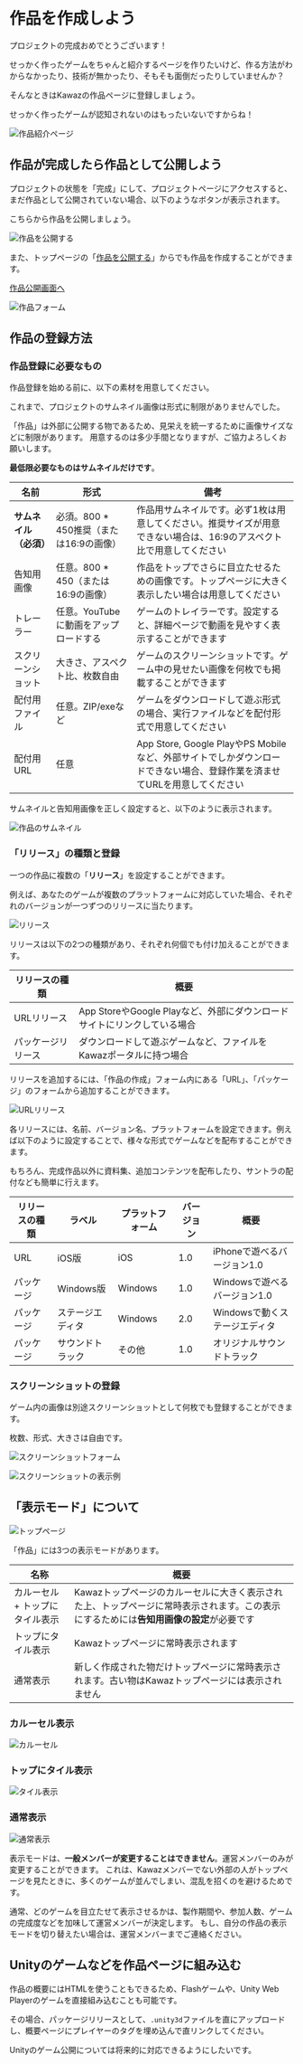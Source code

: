 # 作品を作成しよう

プロジェクトの完成おめでとうございます！

せっかく作ったゲームをちゃんと紹介するページを作りたいけど、作る方法がわからなかったり、技術が無かったり、そもそも面倒だったりしていませんか？

そんなときはKawazの作品ページに登録しましょう。

せっかく作ったゲームが認知されないのはもったいないですからね！

![作品紹介ページ](/statics/img/help/product_detail.png)

## 作品が完成したら作品として公開しよう

プロジェクトの状態を「完成」にして、プロジェクトページにアクセスすると、まだ作品として公開されていない場合、以下のようなボタンが表示されます。

こちらから作品を公開しましょう。

![作品を公開する](/statics/img/help/publish_button.png)

また、トップページの「[作品を公開する](/products/create/)」からでも作品を作成することができます。

[作品公開画面へ](http://kawaz.org/products/create)

![作品フォーム](../../../statics/img/help/product_form.png)

## 作品の登録方法

### 作品登録に必要なもの

作品登録を始める前に、以下の素材を用意してください。

これまで、プロジェクトのサムネイル画像は形式に制限がありませんでした。

「作品」は外部に公開する物であるため、見栄えを統一するために画像サイズなどに制限があります。
用意するのは多少手間となりますが、ご協力よろしくお願いします。


**最低限必要なものはサムネイルだけです**。


|名前|形式|備考|
|-----|--------|---------|
|**サムネイル（必須）** | 必須。800 * 450推奨（または16:9の画像） | 作品用サムネイルです。必ず1枚は用意してください。推奨サイズが用意できない場合は、16:9のアスペクト比で用意してください |
|告知用画像 | 任意。800 * 450（または16:9の画像） | 作品をトップでさらに目立たせるための画像です。トップページに大きく表示したい場合は用意してください |
|トレーラー | 任意。YouTubeに動画をアップロードする | ゲームのトレイラーです。設定すると、詳細ページで動画を見やすく表示することができます |
|スクリーンショット | 大きさ、アスペクト比、枚数自由 | ゲームのスクリーンショットです。ゲーム中の見せたい画像を何枚でも掲載することができます |
|配付用ファイル | 任意。ZIP/exeなど | ゲームをダウンロードして遊ぶ形式の場合、実行ファイルなどを配付形式で用意してください |
|配付用URL | 任意 | App Store, Google PlayやPS Mobileなど、外部サイトでしかダウンロードできない場合、登録作業を済ませてURLを用意してください |

サムネイルと告知用画像を正しく設定すると、以下のように表示されます。

![作品のサムネイル](/statics/img/help/product_thumbnail.png)


### 「リリース」の種類と登録

一つの作品に複数の「**リリース**」を設定することができます。

例えば、あなたのゲームが複数のプラットフォームに対応していた場合、それぞれのバージョンが一つずつのリリースに当たります。

![リリース](/statics/img/help/releases.png)

リリースは以下の2つの種類があり、それぞれ何個でも付け加えることができます。

|リリースの種類|概要|
|------------|----|
|URLリリース | App StoreやGoogle Playなど、外部にダウンロードサイトにリンクしている場合 |
|パッケージリリース | ダウンロードして遊ぶゲームなど、ファイルをKawazポータルに持つ場合 |

リリースを追加するには、「作品の作成」フォーム内にある「URL」、「パッケージ」のフォームから追加することができます。

![URLリリース](/statics/img/help/url_release.png)

各リリースには、名前、バージョン名、プラットフォームを設定できます。例えば以下のように設定することで、様々な形式でゲームなどを配布することができます。

もちろん、完成作品以外に資料集、追加コンテンツを配布したり、サントラの配付なども簡単に行えます。


|リリースの種類|ラベル|プラットフォーム|バージョン|概要|
|-----------|----|---------|--------------|-----|
|URL | iOS版 | iOS | 1.0 | iPhoneで遊べるバージョン1.0 |
|パッケージ | Windows版 | Windows | 1.0 | Windowsで遊べるバージョン1.0 |
|パッケージ | ステージエディタ | Windows | 2.0 | Windowsで動くステージエディタ |
|パッケージ | サウンドトラック | その他 | 1.0 | オリジナルサウンドトラック |



### スクリーンショットの登録

ゲーム内の画像は別途スクリーンショットとして何枚でも登録することができます。

枚数、形式、大きさは自由です。


![スクリーンショットフォーム](../../../statics/img/help/ss_form.png)

![スクリーンショットの表示例](../../../statics/img/help/ss.png)


## 「表示モード」について

![トップページ](../../../statics/img/help/product_advertise_image.png)


「作品」には3つの表示モードがあります。

|名称|概要|
|-------|-----------|
| カルーセル + トップにタイル表示 | Kawazトップページのカルーセルに大きく表示された上、トップページに常時表示されます。この表示にするためには**告知用画像の設定**が必要です |
| トップにタイル表示 | Kawazトップページに常時表示されます |
| 通常表示 | 新しく作成された物だけトップページに常時表示されます。古い物はKawazトップページには表示されません |

### カルーセル表示

![カルーセル](../../../statics/img/help/carousel.png)

### トップにタイル表示

![タイル表示](../../../statics/img/help/tiled.png)

### 通常表示

![通常表示](../../../statics/img/help/product_normal.png)

表示モードは、**一般メンバーが変更することはできません**。運営メンバーのみが変更することができます。
これは、Kawazメンバーでない外部の人がトップページを見たときに、多くのゲームが並んでしまい、混乱を招くのを避けるためです。

通常、どのゲームを目立たせて表示させるかは、製作期間や、参加人数、ゲームの完成度などを加味して運営メンバーが決定します。
もし、自分の作品の表示モードを切り替えたい場合は、運営メンバーまでご連絡ください。

## Unityのゲームなどを作品ページに組み込む

作品の概要にはHTMLを使うこともできるため、Flashゲームや、Unity Web Playerのゲームを直接組み込むことも可能です。

その場合、パッケージリリースとして、`.unity3d`ファイルを直にアップロードし、概要ページにプレイヤーのタグを埋め込んで直リンクしてください。

Unityのゲーム公開については将来的に対応できるようにしたいです。
